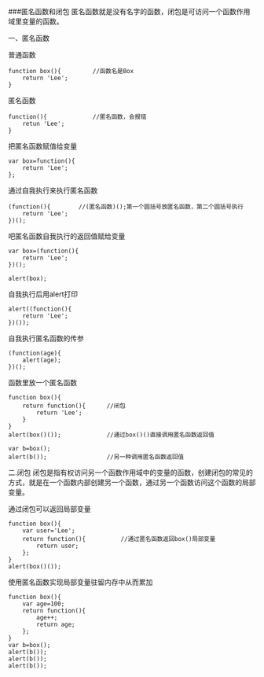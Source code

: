 ###匿名函数和闭包
匿名函数就是没有名字的函数，闭包是可访问一个函数作用域里变量的函数。

一、匿名函数

普通函数

    function box(){         //函数名是Box
        return 'Lee';
    }

匿名函数 

    function(){             //匿名函数，会报错
        retun 'Lee';
    }

把匿名函数赋值给变量

    var box=function(){
        return 'Lee';
    };

通过自我执行来执行匿名函数

    (function(){        //(匿名函数)();第一个圆括号放匿名函数，第二个圆括号执行
        return 'Lee';
    })();

吧匿名函数自我执行的返回值赋给变量

    var box=(function(){
        return 'Lee';
    })();

    alert(box);

自我执行后用alert打印

    alert((function(){
        return 'Lee';
    })());

自我执行匿名函数的传参

    (function(age){
        alert(age);
    })();

函数里放一个匿名函数

    function box(){
        return function(){      //闭包
            return 'Lee';
        }
    }
    alert(box()());             //通过box()()直接调用匿名函数返回值

    var b=box();
    alert(b());                 //另一种调用匿名函数返回值

二.闭包
闭包是指有权访问另一个函数作用域中的变量的函数，创建闭包的常见的方式，就是在一个函数内部创建另一个函数，通过另一个函数访问这个函数的局部变量。

通过闭包可以返回局部变量

    function box(){
        var user='Lee';
        return function(){          //通过匿名函数返回box()局部变量
            return user;
        };
    }
    alert(box()());

使用匿名函数实现局部变量驻留内存中从而累加

    function box(){
        var age=100;
        return function(){
            age++;
            return age;
        };
    }
    var b=box();
    alert(b());
    alert(b());
    alert(b());


